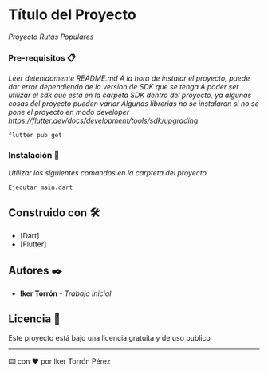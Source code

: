 # Título del Proyecto

_Proyecto Rutas Populares_

### Pre-requisitos 📋

_Leer detenidamente README.md_
_A la hora de instalar el proyecto, puede dar error dependiendo de la version de SDK que se tenga_
_A poder ser utilizar el sdk que esta en la carpeta SDK dentro del proyecto, ya algunas cosas del proyecto pueden variar_
_Algunas librerias no se instalaran si no se pone el proyecto en modo developer_
_https://flutter.dev/docs/development/tools/sdk/upgrading_

```
flutter pub get
```

### Instalación 🔧

_Utilizar los siguientes comandos en la carpteta del proyecto_
```
Ejecutar main.dart
```

## Construido con 🛠️
* [Dart]
* [Flutter]


## Autores ✒️
* **Iker Torrón** - *Trabajo Inicial*


## Licencia 📄
Este proyecto está bajo una licencia gratuita y de uso publico

---
⌨️ con ❤️ por Iker Torrón Pérez
